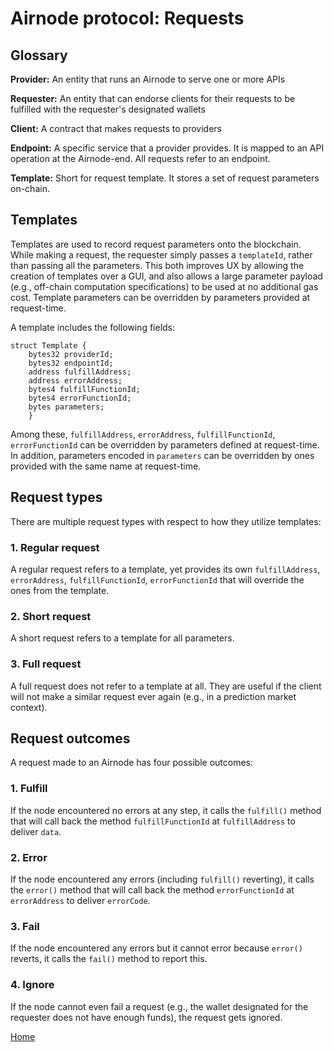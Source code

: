 # Airnode protocol: Requests

## Glossary

**Provider:** An entity that runs an Airnode to serve one or more APIs

**Requester:** An entity that can endorse clients for their requests to be fulfilled with the requester's designated wallets

**Client:** A contract that makes requests to providers

**Endpoint:** A specific service that a provider provides.
It is mapped to an API operation at the Airnode-end.
All requests refer to an endpoint.

**Template:** Short for request template.
It stores a set of request parameters on-chain.

## Templates

Templates are used to record request parameters onto the blockchain.
While making a request, the requester simply passes a `templateId`, rather than passing all the parameters.
This both improves UX by allowing the creation of templates over a GUI, and also allows a large parameter payload (e.g., off-chain computation specifications) to be used at no additional gas cost.
Template parameters can be overridden by parameters provided at request-time.

A template includes the following fields:

```
struct Template {
    bytes32 providerId;
    bytes32 endpointId;
    address fulfillAddress;
    address errorAddress;
    bytes4 fulfillFunctionId;
    bytes4 errorFunctionId;
    bytes parameters;
    }
```

Among these, `fulfillAddress`, `errorAddress`, `fulfillFunctionId`, `errorFunctionId` can be overridden by parameters defined at request-time.
In addition, parameters encoded in `parameters` can be overridden by ones provided with the same name at request-time.

## Request types

There are multiple request types with respect to how they utilize templates:

### 1. Regular request

A regular request refers to a template, yet provides its own `fulfillAddress`, `errorAddress`, `fulfillFunctionId`, `errorFunctionId` that will override the ones from the template.

### 2. Short request

A short request refers to a template for all parameters.

### 3. Full request

A full request does not refer to a template at all.
They are useful if the client will not make a similar request ever again (e.g., in a prediction market context).

## Request outcomes

A request made to an Airnode has four possible outcomes:

### 1. Fulfill

If the node encountered no errors at any step, it calls the `fulfill()` method that will call back the method `fulfillFunctionId` at `fulfillAddress` to deliver `data`.

### 2. Error

If the node encountered any errors (including `fulfill()` reverting), it calls the `error()` method that will call back the method `errorFunctionId` at `errorAddress` to deliver `errorCode`.

### 3. Fail

If the node encountered any errors but it cannot error because `error()` reverts, it calls the `fail()` method to report this.

### 4. Ignore

If the node cannot even fail a request (e.g., the wallet designated for the requester does not have enough funds), the request gets ignored.

[Home](/README.md#contents)
